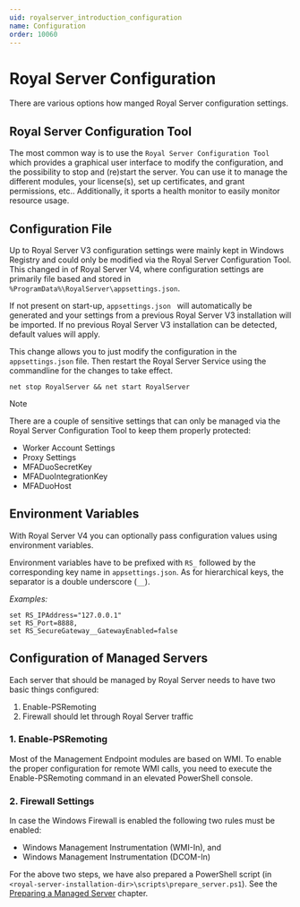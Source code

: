 ```yaml
---
uid: royalserver_introduction_configuration
name: Configuration
order: 10060
---
```


# Royal Server Configuration

There are various options how manged Royal Server configuration settings.

## Royal Server Configuration Tool

The most common way is to use the `Royal Server Configuration Tool` which provides a graphical user interface to modify the configuration, and the possibility to stop and (re)start the server. You can use it to  manage the different modules, your license(s), set up certificates, and grant permissions, etc.. Additionally, it sports a health monitor to easily monitor resource usage.

## Configuration File

Up to Royal Server V3 configuration settings were mainly kept in Windows Registry and could only be modified via the Royal Server Configuration Tool.
This changed in of Royal Server V4, where configuration settings are primarily file based and stored in `%ProgramData%\RoyalServer\appsettings.json`.

If not present on start-up, `appsettings.json ` will automatically be generated and your settings from a previous Royal Server V3 installation will be imported.
If no previous Royal Server V3 installation can be detected, default values will apply.

This change allows you to just modify the configuration in the `appsettings.json` file.
Then restart the Royal Server Service using the commandline for the changes to take effect.

```
net stop RoyalServer && net start RoyalServer
```

> [!NOTE]
> There are a couple of sensitive settings that can only be managed via the Royal Server Configuration Tool to keep them properly protected:
>
> - Worker Account Settings
> - Proxy Settings
> - MFADuoSecretKey
> - MFADuoIntegrationKey
> - MFADuoHost

## Environment Variables

With Royal Server V4 you can optionally pass configuration values using environment variables.

Environment variables have to be prefixed with `RS_` followed by the corresponding key name in `appsettings.json`.
As for hierarchical keys, the separator is a double underscore (`__`).

_Examples:_

```
set RS_IPAddress="127.0.0.1"
set RS_Port=8888,
set RS_SecureGateway__GatewayEnabled=false
```

## Configuration of Managed Servers

Each server that should be managed by Royal Server needs to have two basic things configured:

1.  Enable-PSRemoting
2.  Firewall should let through Royal Server traffic

### 1. Enable-PSRemoting

Most of the Management Endpoint modules are based on WMI. To enable the proper configuration for remote WMI calls, you need to execute the Enable-PSRemoting command in an elevated PowerShell console.

### 2. Firewall Settings

In case the Windows Firewall is enabled the following two rules must be enabled:

- Windows Management Instrumentation (WMI-In), and
- Windows Management Instrumentation (DCOM-In)

For the above two steps, we have also prepared a PowerShell script (in `<royal-server-installation-dir>\scripts\prepare_server.ps1`). See the [Preparing a Managed Server](xref:royalserver_advanced_management-scripts_pepare) chapter.
